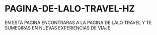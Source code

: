 # PAGINA-DE-LALO-TRAVEL-HZ
EN ESTA PAGINA ENCONTRARAS A LA PAGINA DE LALO TRAVEL Y TE SUMEGIRAS EN NUEVAS EXPERIENCIAS DE VIAJE

